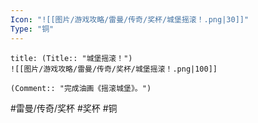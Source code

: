 ```yaml
---
Icon: "![[图片/游戏攻略/雷曼/传奇/奖杯/城堡摇滚！.png|30]]"
Type: "铜"
---
```

```ad-common-bronze-trophy
title: (Title:: "城堡摇滚！")
![[图片/游戏攻略/雷曼/传奇/奖杯/城堡摇滚！.png|100]]

(Comment:: "完成油画《摇滚城堡》。")
```

#雷曼/传奇/奖杯 #奖杯 #铜
